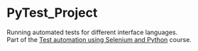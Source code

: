 # PyTest_Project

Running automated tests for different interface languages.  
Part of the [Test automation using Selenium and Python](https://stepik.org/course/575/promo) course.

